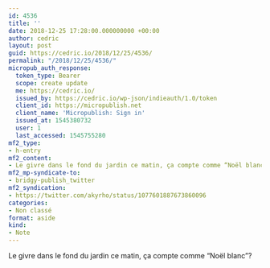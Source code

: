 ```yaml
---
id: 4536
title: ''
date: 2018-12-25 17:28:00.000000000 +00:00
author: cedric
layout: post
guid: https://cedric.io/2018/12/25/4536/
permalink: "/2018/12/25/4536/"
micropub_auth_response:
  token_type: Bearer
  scope: create update
  me: https://cedric.io/
  issued_by: https://cedric.io/wp-json/indieauth/1.0/token
  client_id: https://micropublish.net
  client_name: 'Micropublish: Sign in'
  issued_at: 1545380732
  user: 1
  last_accessed: 1545755280
mf2_type:
- h-entry
mf2_content:
- Le givre dans le fond du jardin ce matin, ça compte comme “Noël blanc”?
mf2_mp-syndicate-to:
- bridgy-publish_twitter
mf2_syndication:
- https://twitter.com/akyrho/status/1077601887673860096
categories:
- Non classé
format: aside
kind:
- Note
---
```

Le givre dans le fond du jardin ce matin, ça compte comme “Noël blanc”?